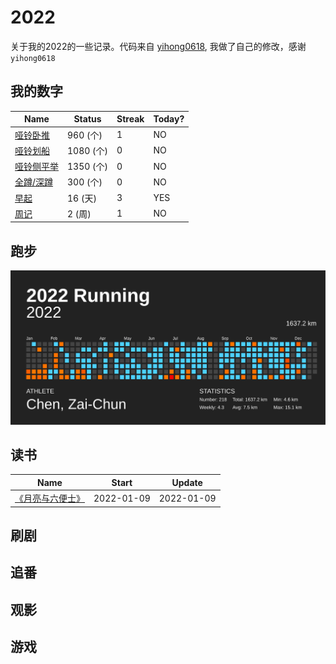 # 2022
关于我的2022的一些记录。代码来自 [yihong0618](https://github.com/yihong0618/2021), 我做了自己的修改，感谢 `yihong0618`

## 我的数字

<!--START_SECTION:my_number-->
| Name | Status | Streak | Today? | 
 | ---- | ---- | ---- | ---- |
| [哑铃卧推](https://github.com/chenzaichun/2022/issues/5) | 960 (个) | 1 | NO |
| [哑铃划船](https://github.com/chenzaichun/2022/issues/15) | 1080 (个) | 0 | NO |
| [哑铃侧平举](https://github.com/chenzaichun/2022/issues/4) | 1350 (个) | 0 | NO |
| [全蹲/深蹲](https://github.com/chenzaichun/2022/issues/1) | 300 (个) | 0 | NO |
| [早起](https://github.com/chenzaichun/2022/issues/10) | 16 (天) | 3 | YES |
| [周记](https://github.com/chenzaichun/2022/issues/9) | 2 (周) | 1 | NO |

<!--END_SECTION:my_number-->

## 跑步

![](https://raw.githubusercontent.com/chenzaichun/running_page/gh-pages/static/assets/github_2022.svg)


## 读书

<!--START_SECTION:my_read-->
| Name | Start | Update | 
 | ---- | ---- | ---- | 
| [《月亮与六便士》](https://github.com/chenzaichun/2022/issues/8#issuecomment-1008219154) | 2022-01-09 | 2022-01-09 | 

<!--END_SECTION:my_read-->

## 刷剧

<!--START_SECTION:my_drama-->
<!--END_SECTION:my_drama-->

## 追番

<!--START_SECTION:my_bangumi-->
<!--END_SECTION:my_bangumi-->

## 观影

<!--START_SECTION:my_movie-->
<!--END_SECTION:my_movie-->

## 游戏
<!--START_SECTION:my_game-->
<!--END_SECTION:my_game-->

